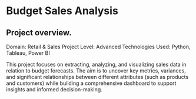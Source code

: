 # Budget Sales Analysis

## Project overview.

Domain: Retail & Sales
Project Level: Advanced
Technologies Used: Python, Tableau, Power BI

This project focuses on extracting, analyzing, and visualizing sales data in relation to budget forecasts. The aim is to uncover key metrics, variances, and significant relationships between different attributes (such as products and customers) while building a comprehensive dashboard to support insights and informed decision-making.
